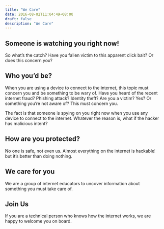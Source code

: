 ```yaml
---
title: "We Care"
date: 2016-08-02T11:04:49+08:00
draft: false
description: "We Care"
---
```


## Someone is watching you right now!

So what’s the catch? Have you fallen victim to this apparent click bait? Or does this concern you?

## Who you’d be?

When you are using a device to connect to the internet, this topic must concern you and be something to be wary of. Have you heard of the recent internet fraud? Phishing attack? Identity theft? Are you a victim? Yes? Or something you’re not aware of? This must concern you.

The fact is that someone is spying on you right now when you use any device to connect to the internet. Whatever the reason is, what if the hacker has malicious intent?

## How are you protected?

No one is safe, not even us. Almost everything on the internet is hackable! but it’s better than doing nothing.

## We care for you

We are a group of internet educators to uncover information about something you must take care of.

## Join Us

If you are a technical person who knows how the internet works, we are happy to welcome you on board.